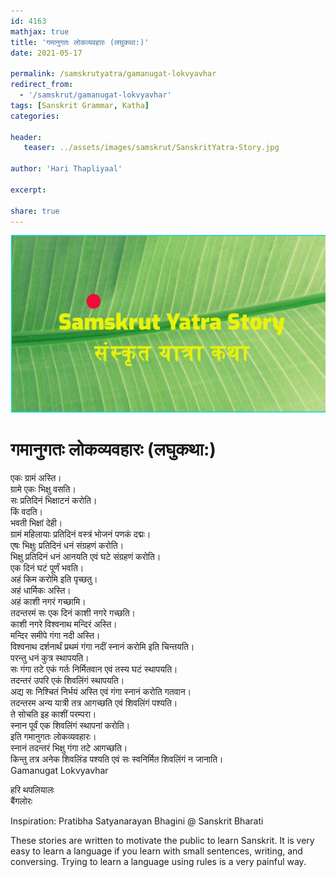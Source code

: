 ```yaml
---    
id: 4163    
mathjax: true    
title: 'गमानुगतः लोकव्यवहारः (लघुकथा:)'    
date: 2021-05-17    

permalink: /samskrutyatra/gamanugat-lokvyavhar
redirect_from: 
  - '/samskrut/gamanugat-lokvyavhar'
tags: [Sanskrit Grammar, Katha]    
categories:    
    
header:    
   teaser: ../assets/images/samskrut/SanskritYatra-Story.jpg    
    
author: 'Hari Thapliyaal'    
    
excerpt:    
    
share: true    
---    
```

    
![](../assets/images/samskrut/SanskritYatra-Story.jpg)    
    
# गमानुगतः लोकव्यवहारः (लघुकथा:)    
    
एकः ग्रामं अस्ति।    
ग्रामे एकः भिक्षु वसति।    
सः प्रतिदिनं भिक्षाटनं करोति।    
किं वदति।    
भवती भिक्षां देही।    
ग्रामं महिलायाः प्रतिदिनं वस्त्रं भोजनं पणकं दद्मः।    
एषः भिक्षुः प्रतिदिनं धनं संग्रहणं करोति।    
भिक्षु प्रतिदिनं धनं आनयति एवं घटे संग्रहणं करोति।    
एक दिनं घटं पूर्णं भवति।    
अहं किम करोमि इति पृच्छतु।    
अहं धार्मिकः अस्ति।    
अहं काशी नगरं गच्छामि।    
तदन्तरमं सः एक दिनं काशी नगरे गच्छति।    
काशी नगरे विश्वनाथ मन्दिरं अस्ति।    
मन्दिर समीपे गंगा नदी अस्ति।    
विश्वनाथ दर्शनार्थं प्रथमं गंगा नदीं स्नानं करोमि इति चिन्तयति।    
परन्तु धनं कुत्र स्थापयति।    
सः गंगा तटे एकं गर्तः निर्मितवान एवं तस्य घटं स्थापयति।    
तदन्तरं उपरि एकं शिवलिंगं स्थापयति।    
अद्य सः निश्चितं निर्भयं अस्ति एवं गंगा स्नानं करोति गतवान।    
तदन्तरम अन्य यात्री तत्र आगच्छति एवं शिवलिंगं पश्यति।    
ते सोचति इह काशीं परम्परा।    
स्नान पूर्वं एक शिवलिंगं स्थापनां करोति।    
इति गमानुगतः लोकव्यवहारः।    
स्नानं तदन्तरं भिक्षु गंगा तटे आगच्छति।    
किन्तु तत्र अनेक शिवलिंड पश्यति एवं सः स्वनिर्मित शिवलिंगं न जानाति।    
Gamanugat Lokvyavhar    
    
हरि थपलियालः    
बैंगलोरः    
    
Inspiration: Pratibha Satyanarayan Bhagini @ Sanskrit Bharati    
    
These stories are written to motivate the public to learn Sanskrit. It is very easy to learn a language if you learn with small sentences, writing, and conversing. Trying to learn a language using rules is a very painful way.    
    
